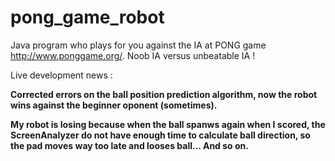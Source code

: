# pong_game_robot
Java program who plays for you against the IA at PONG game http://www.ponggame.org/. Noob IA versus unbeatable IA !

Live development news :

**Corrected errors on the ball position prediction algorithm, now the robot wins against the beginner oponent (sometimes).**

**My robot is losing because when the ball spanws again when I scored, the ScreenAnalyzer do not have enough time to calculate ball direction, so the pad moves way too late and looses ball... And so on.**
